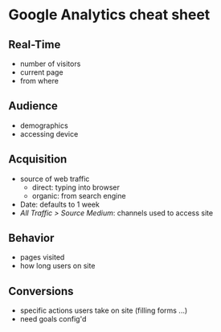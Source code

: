 # Google Analytics cheat sheet

## Real-Time
* number of visitors
* current page
* from where

## Audience
* demographics
* accessing device

## Acquisition
* source of web traffic
  * direct: typing into browser
  * organic: from search engine
* Date: defaults to 1 week
* _All Traffic > Source Medium_: channels used to access site

## Behavior
* pages visited
* how long users on site

## Conversions
* specific actions users take on site (filling forms ...)
* need goals config'd


